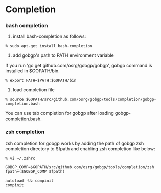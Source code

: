Completion
========================

### bash completion

1. install bash-completion as follows:

 ```
 % sudo apt-get install bash-completion
 ```

1. add gobgp's path to PATH environment variable

 If you run 'go get github.com/osrg/gobgp/gobgp', gobgp command is installed in $GOPATH/bin.
 ```
 % export PATH=$PATH:$GOPATH/bin
 ```

1. load completion file

 ```
 % source $GOPATH/src/github.com/osrg/gobgp/tools/completion/gobgp-completion.bash
 ```

You can use tab completion for gobgp after loading gobgp-completion.bash.



### zsh completion

zsh completion for gobgp works by adding the path of gobgp zsh completion directory to $fpath and enabling zsh completion like below:

 ```
 % vi ~/.zshrc

 GOBGP_COMP=$GOPATH/src/github.com/osrg/gobgp/tools/completion/zsh
 fpath=($GOBGP_COMP $fpath)

 autoload -Uz compinit
 compinit

 ```